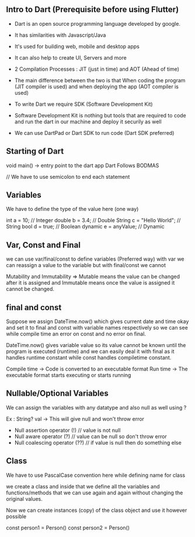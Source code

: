 Intro to Dart (Prerequisite before using Flutter)
----------------------------------------------------
- Dart is an open source programming language developed by google.
- It has similarities with Javascript/Java
- It's used for building web, mobile and desktop apps
- It can also help to create UI, Servers and more
- 2 Compilation Processes : JIT (just in time) and AOT (Ahead of time)
- The main difference between the two is that When coding the program (JIT compiler is used) and when deploying the app (AOT compiler is used)
- To write Dart we require SDK (Software Development Kit)
- Software Development Kit is nothing but tools that are required to code and run the dart in our machine and deploy it securily as well

- We can use DartPad or Dart SDK to run code (Dart SDK preferred)

Starting of Dart
----------------
void main() -> entry point to the dart app
Dart Follows BODMAS

// We have to use semicolon to end each statement

Variables
----------
We have to define the type of the value here (one way)

int a = 10; // Integer
double b = 3.4; // Double
String c = "Hello World"; // String
bool d = true; // Boolean
dynamic e = anyValue; // Dynamic

Var, Const and Final
---------------------
we can use var/final/const to define variables (Preferred way)
with var we can reassign a value to the variable but with final/const we cannot

Mutability and Immutability => Mutable means the value can be changed after it is assigned and Immutable means once the value is assigned it cannot be changed.

final and const
----------------
Suppose we assign DateTime.now() which gives current date and time okay and set it to final and const with variable names respectively so we can see while compile time an error on const and no error on final.

DateTime.now() gives variable value so its value cannot be known until the program is executed (runtime) and we can easily deal it with final as it handles runtime constant while const handles compiletime constant.

Compile time -> Code is converted to an executable format
Run time -> The executable format starts executing or starts running

Nullable/Optional Variables
----------------------------
We can assign the variables with any datatype and also null as well using ?

Ex :  String? val -> This will give null and won't throw error

- Null assertion operator (!) // value is not null 
- Null aware operator (?) // value can be null so don't throw error
- Null coalescing operator (??) // if value is null then do something else

Class
-----
We have to use PascalCase convention here while defining name for class

we create a class and inside that we define all the variables and functions/methods that we can use again and again without changing the original values.

Now we can create instances (copy) of the class object and use it however possible

const person1 = Person()
const person2 = Person()

